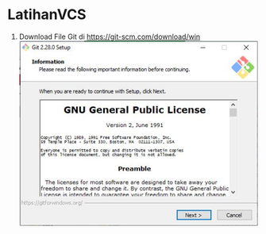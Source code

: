 # LatihanVCS

1. Download File Git di https://git-scm.com/download/win ![altimg](screenshot/install.JPG)
